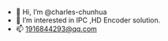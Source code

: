 <!---
charles-chunhua/charles-chunhua is a ✨ special ✨ repository because its `README.md` (this file) appears on your GitHub profile.
You can click the Preview link to take a look at your changes.
--->
- 👋 Hi, I’m @charles-chunhua
- 👀 I’m interested in IPC ,HD Encoder solution.
- 📫 1916844293@qq.com
